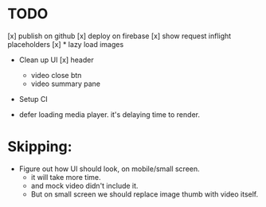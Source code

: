 # TODO

[x] publish on github
[x] deploy on firebase
[x] show request inflight placeholders
[x] * lazy load images
* Clean up UI
    [x] header
    * video close btn
    * video summary pane
                    
* Setup CI
* defer loading media player. it's delaying time to render.

# Skipping:

* Figure out how UI should look, on mobile/small screen.
    * it will take more time.
    * and mock video didn't include it.
    * But on small screen we should replace image thumb with video itself.
